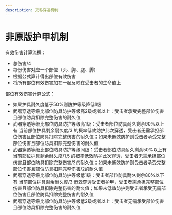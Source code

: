 ```yaml
---
description: 又称穿透机制
---
```


# 非原版护甲机制

有效伤害计算流程：

* 总伤害/4
* 每份伤害对应一个部位（头、胸、腿、脚）
* 根据公式算计得出部位有效伤害
* 将所有部位有效伤害加在一起反映在受击者的生命值上

部位有效伤害计算公式：

* 如果护具耐久度低于50%则防护等级降低1级
* 武器穿透等级比部位防具防护等级高2级或者以上：受击者承受完整部位伤害且部位防具扣除完整伤害的耐久值
* 武器穿透等级比部位防具防护等级高1级：受击者部位防具耐久剩余90%以上有 当前部位护具剩余耐久度/3 的概率低效防护此次穿透，受击者无需承担部位伤害且部位防具扣除完整伤害的耐久值；如果未低效防护则受击者承受完整部位伤害且部位防具扣除完整伤害的耐久值
* 武器穿透等级比部位防具防护等级同级：受击者部位防具耐久剩余50%以上有 当前部位护具剩余耐久度/1.5 的概率低效防护此次穿透，受击者无需承担部位伤害且部位防具扣除完整伤害/2的耐久值；如果未低效防护则受击者承受完整部位伤害且部位防具扣除完整伤害/2的耐久值
* 武器穿透等级比部位防具防护等级低1级：受击者部位防具耐久剩余80%以下有 当前部位护具剩余耐久度/3 低效穿透受击者护甲，受击者需承担完整部位伤害且部位防具扣除完整伤害的耐久值；如果未低效防护则受击者承受无需部位伤害且部位防具扣除完整伤害的耐久值
* 武器穿透等级比部位防具防护等级低2级或者以上：受击者无需承受部位伤害且部位防具扣除完整伤害的耐久值

